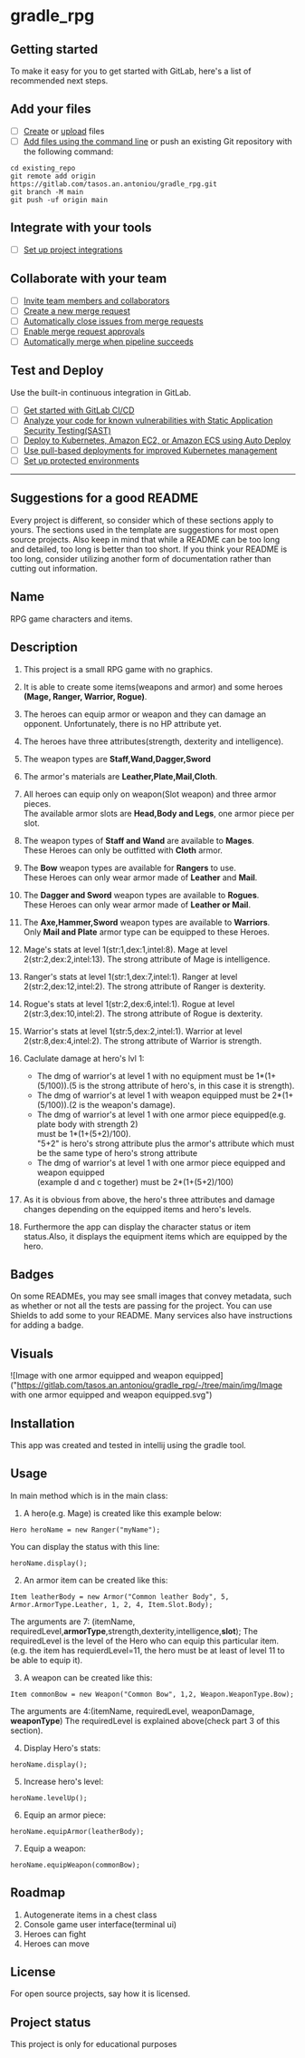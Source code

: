 # gradle_rpg



## Getting started

To make it easy for you to get started with GitLab, here's a list of recommended next steps.



## Add your files

- [ ] [Create](https://docs.gitlab.com/ee/user/project/repository/web_editor.html#create-a-file) or [upload](https://docs.gitlab.com/ee/user/project/repository/web_editor.html#upload-a-file) files
- [ ] [Add files using the command line](https://docs.gitlab.com/ee/gitlab-basics/add-file.html#add-a-file-using-the-command-line) or push an existing Git repository with the following command:

```
cd existing_repo
git remote add origin https://gitlab.com/tasos.an.antoniou/gradle_rpg.git
git branch -M main
git push -uf origin main
```

## Integrate with your tools

- [ ] [Set up project integrations](https://gitlab.com/tasos.an.antoniou/gradle_rpg/-/settings/integrations)

## Collaborate with your team

- [ ] [Invite team members and collaborators](https://docs.gitlab.com/ee/user/project/members/)
- [ ] [Create a new merge request](https://docs.gitlab.com/ee/user/project/merge_requests/creating_merge_requests.html)
- [ ] [Automatically close issues from merge requests](https://docs.gitlab.com/ee/user/project/issues/managing_issues.html#closing-issues-automatically)
- [ ] [Enable merge request approvals](https://docs.gitlab.com/ee/user/project/merge_requests/approvals/)
- [ ] [Automatically merge when pipeline succeeds](https://docs.gitlab.com/ee/user/project/merge_requests/merge_when_pipeline_succeeds.html)

## Test and Deploy

Use the built-in continuous integration in GitLab.

- [ ] [Get started with GitLab CI/CD](https://docs.gitlab.com/ee/ci/quick_start/index.html)
- [ ] [Analyze your code for known vulnerabilities with Static Application Security Testing(SAST)](https://docs.gitlab.com/ee/user/application_security/sast/)
- [ ] [Deploy to Kubernetes, Amazon EC2, or Amazon ECS using Auto Deploy](https://docs.gitlab.com/ee/topics/autodevops/requirements.html)
- [ ] [Use pull-based deployments for improved Kubernetes management](https://docs.gitlab.com/ee/user/clusters/agent/)
- [ ] [Set up protected environments](https://docs.gitlab.com/ee/ci/environments/protected_environments.html)

***



## Suggestions for a good README
Every project is different, so consider which of these sections apply to yours. The sections used in the template are suggestions for most open source projects. Also keep in mind that while a README can be too long and detailed, too long is better than too short. If you think your README is too long, consider utilizing another form of documentation rather than cutting out information.

## Name
RPG game characters and items.

## Description
1.	This project is a small RPG game with no graphics.

2.	It is able to create some items(weapons and armor) and some heroes **(Mage, Ranger, Warrior, Rogue)**.

3.	The heroes can equip armor or weapon and they can damage an opponent. Unfortunately, there is no HP attribute yet.

4.	The heroes have three attributes(strength, dexterity and intelligence).

5.	The weapon types are **Staff,Wand,Dagger,Sword**

6.	The armor's materials are **Leather,Plate,Mail,Cloth**.

7.	All heroes can equip only on weapon(Slot weapon) and three armor pieces.<br/>The available armor slots are **Head,Body and Legs**, one armor piece per slot.

8.	The weapon types of **Staff and Wand** are available to **Mages**. <br/>These Heroes can only be outfitted with **Cloth** armor.

9.	The **Bow** weapon types are available for **Rangers** to use. <br/>These Heroes can only wear armor made of **Leather** and **Mail**.

10.	The **Dagger and Sword** weapon types are available to **Rogues**.<br/> These Heroes can only wear armor made of **Leather or Mail**.

11.	The **Axe,Hammer,Sword** weapon types are available to **Warriors**.<br/> Only **Mail and Plate** armor type can be equipped to these Heroes.

12.	Mage's stats at level 1(str:1,dex:1,intel:8). Mage at level 2(str:2,dex:2,intel:13). The strong attribute of Mage is intelligence.

13.	Ranger's stats at level 1(str:1,dex:7,intel:1). Ranger at level 2(str:2,dex:12,intel:2). The strong attribute of Ranger is dexterity.

14.	Rogue's stats at level 1(str:2,dex:6,intel:1). Rogue at level 2(str:3,dex:10,intel:2). The strong attribute of Rogue is dexterity.

15.	Warrior's stats at level 1(str:5,dex:2,intel:1). Warrior at level 2(str:8,dex:4,intel:2). The strong attribute of Warrior is strength.

16.	Caclulate damage at hero's lvl 1:
	
	-	The dmg of warrior's at level 1 with no equipment must be 1*(1+(5/100)).(5 is the strong attribute of hero's, in this case it is strength).
	-	The dmg of warrior's at level 1 with weapon equipped must be 2*(1+(5/100)).(2 is the weapon's damage).
	-	The dmg of warrior's at level 1 with one armor piece equipped(e.g. plate body with strength 2) <br /> must be 1*(1+(5+2)/100). <br />"5+2" is hero's strong attribute plus the armor's attribute which must be the same type of hero's strong attribute
	-	The dmg of warrior's at level 1 with one armor piece equipped and weapon equipped<br/>(example d and c together) must be 2*(1+(5+2)/100)
	
17.	As it is obvious from above, the hero's three attributes and damage changes depending on the equipped items and hero's levels.

18.	Furthermore the app can display the character status or item status.Also, it displays the equipment items which are equipped by the hero.


## Badges
On some READMEs, you may see small images that convey metadata, such as whether or not all the tests are passing for the project. You can use Shields to add some to your README. Many services also have instructions for adding a badge.

## Visuals
![Image with one armor equipped and weapon equipped]("https://gitlab.com/tasos.an.antoniou/gradle_rpg/-/tree/main/img/Image with one armor equipped and weapon equipped.svg")

## Installation
This app was created and tested in intellij using the gradle tool.

## Usage
In main method which is in the main class:

1.	A hero(e.g. Mage) is created like this example below:
```
Hero heroName = new Ranger("myName");
```

You can display the status with this line:
```
heroName.display();
```

2.	An armor item can be created like this:
```
Item leatherBody = new Armor("Common leather Body", 5, Armor.ArmorType.Leather, 1, 2, 4, Item.Slot.Body);
```
The arguments are 7: (itemName, requiredLevel,**armorType**,strength,dexterity,intelligence,**slot**);
The requiredLevel is the level of the Hero who can equip this particular item. (e.g. the item has requierdLevel=11, the hero must be at least of level 11 to be able to equip it).

3.	A weapon can be created like this:
```
Item commonBow = new Weapon("Common Bow", 1,2, Weapon.WeaponType.Bow);
```
The arguments are 4:(itemName, requiredLevel, weaponDamage, **weaponType**)
The requiredLevel is explained above(check part 3 of this section).

4.	Display Hero's stats:
```
heroName.display();
```

5.	Increase hero's level:
```
heroName.levelUp();
```

6.	Equip an armor piece:
```
heroName.equipArmor(leatherBody);
```

7.	Equip a weapon:
```
heroName.equipWeapon(commonBow);
```

## Roadmap
1. Autogenerate items in a chest class
2. Console game user interface(terminal ui)
3. Heroes can fight
4. Heroes can move

## License
For open source projects, say how it is licensed.

## Project status
This project is only for educational purposes
